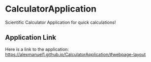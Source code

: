 # CalculatorApplication
Scientific Calculator Application for quick calculations!

## Application Link

Here is a link to the application: https://alexmanuel1.github.io/CalculatorApplication/#webpage-layout
